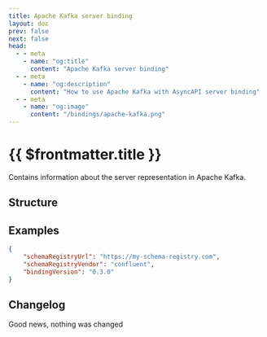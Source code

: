 ```yaml
---
title: Apache Kafka server binding
layout: doc
prev: false
next: false
head:
  - - meta
    - name: "og:title"
      content: "Apache Kafka server binding"
  - - meta
    - name: "og:description"
      content: "How to use Apache Kafka with AsyncAPI server binding"
  - - meta
    - name: "og:image"
      content: "/bindings/apache-kafka.png"
---
```


# {{ $frontmatter.title }}

Contains information about the server representation in Apache Kafka.

## Structure

<Json url="https://raw.githubusercontent.com/asyncapi/spec-json-schemas/master/bindings/kafka/0.3.0/server.json"/>

## Examples

```json
{
    "schemaRegistryUrl": "https://my-schema-registry.com",
    "schemaRegistryVendor": "confluent",
    "bindingVersion": "0.3.0"
}
```

## Changelog

Good news, nothing was changed